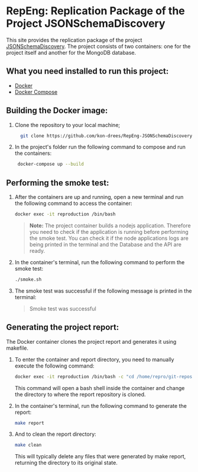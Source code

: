 # RepEng: Replication Package of the Project JSONSchemaDiscovery

This site provides the replication package of the project [JSONSchemaDiscovery](https://github.com/feekosta/JSONSchemaDiscovery). 
The project consists of two containers: one for the project itself and another for the MongoDB database.


## What you need installed to run this project:
* [Docker](https://www.docker.com/)
* [Docker Compose](https://docs.docker.com/compose/)

## Building the Docker image:

1. Clone the repository to your local machine;
   ```bash
     git clone https://github.com/kon-drees/RepEng-JSONSchemaDiscovery.git
   ``` 
2. In the project's folder run the following command to compose and run  the containers:
   ```bash
    docker-compose up --build
   ```




## Performing the smoke test:

1. After the containers are up and running, open a new terminal and run the following command to access the container:
    ```bash
   docker exec -it reproduction /bin/bash
    ```
    >    **Note:** The project container builds a nodejs application. Therefore you need to check if the application is running before performing the smoke test. You can check it if the node applications logs are being printed in the terminal and the Database and the API are ready.


2. In the container's terminal, run the following command to perform the smoke test:
    ```bash
   ./smoke.sh
    ```
   
3. The smoke test was successful if the following message is printed in the terminal:
    > Smoke test was successful

## Generating the project report:

The Docker container clones the project report and generates it using makefile.

1. To enter the container and report directory, you need to manually execute the following command:
   ```bash
   docker exec -it reproduction /bin/bash -c "cd /home/repro/git-repos/RepEng-Reproduceability-Paper && /bin/bash"
   ```
   This command will open a bash shell inside the container and change the directory to where the report repository is cloned.

2. In the container's terminal, run the following command to generate the report:
   ```bash
   make report
   ```
   

3. And to clean the report directory:
   ```bash
   make clean
   ```
   This will typically delete any files that were generated by make report, returning the directory to its original state.
